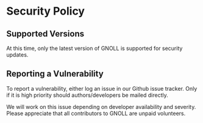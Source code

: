 # Security Policy

## Supported Versions

At this time, only the latest version of GNOLL is supported for security updates.

## Reporting a Vulnerability

To report a vulnerability, either log an issue in our Github issue tracker.
Only if it is high priority should authors/developers be mailed directly.

We will work on this issue depending on developer availability and severity. Please appreciate that all contributors to GNOLL are unpaid volunteers.
